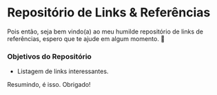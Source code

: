 # Repositório de Links & Referências

Pois então, seja bem vindo(a) ao meu humilde repositório de links de referências,
espero que te ajude em algum momento. 🤟

### Objetivos do Repositório

- Listagem de links interessantes.

Resumindo, é isso. Obrigado!